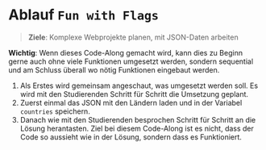 # Ablauf `Fun with Flags`

> **Ziele**: Komplexe Webprojekte planen, mit JSON-Daten arbeiten

**Wichtig**: Wenn dieses Code-Along gemacht wird, kann dies zu Beginn gerne auch ohne viele Funktionen umgesetzt werden, sondern sequential und am Schluss überall wo nötig Funktionen eingebaut werden.

1. Als Erstes wird gemeinsam angeschaut, was umgesetzt werden soll. Es wird mit den Studierenden Schritt für Schritt die Umsetzung geplant. 
2. Zuerst einmal das JSON mit den Ländern laden und in der Variabel  `countries` speichern.
3. Danach wie mit den Studierenden besprochen Schritt für Schritt an die Lösung herantasten. Ziel bei diesem Code-Along ist es nicht, dass der Code so aussieht wie in der Lösung, sondern dass es Funktioniert.
